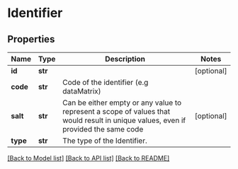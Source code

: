 # Identifier

## Properties
Name | Type | Description | Notes
------------ | ------------- | ------------- | -------------
**id** | **str** |  | [optional] 
**code** | **str** | Code of the identifier (e.g dataMatrix) | 
**salt** | **str** | Can be either empty or any value to represent a scope of values that would result in unique values, even if provided the same code | [optional] 
**type** | **str** | The type of the Identifier. | 

[[Back to Model list]](../README.md#documentation-for-models) [[Back to API list]](../README.md#documentation-for-api-endpoints) [[Back to README]](../README.md)

